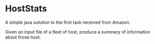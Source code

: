 # HostStats
A simple java solution to the first task received from Amazon.

Given an input file of a fleet of host, produce a summary of information about those host.
